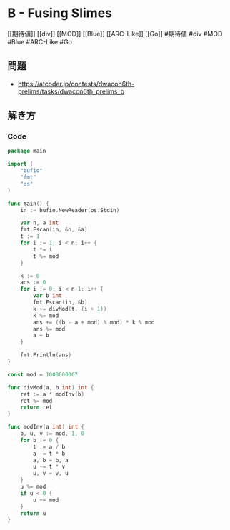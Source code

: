 # B - Fusing Slimes
[[期待値]] [[div]] [[MOD]] [[Blue]] [[ARC-Like]] [[Go]]
#期待値 #div #MOD #Blue #ARC-Like #Go 

## 問題
- https://atcoder.jp/contests/dwacon6th-prelims/tasks/dwacon6th_prelims_b

## 解き方
### Code
```go
package main

import (
	"bufio"
	"fmt"
	"os"
)

func main() {
	in := bufio.NewReader(os.Stdin)

	var n, a int
	fmt.Fscan(in, &n, &a)
	t := 1
	for i := 1; i < n; i++ {
		t *= i
		t %= mod
	}

	k := 0
	ans := 0
	for i := 0; i < n-1; i++ {
		var b int
		fmt.Fscan(in, &b)
		k += divMod(t, (i + 1))
		k %= mod
		ans += ((b - a + mod) % mod) * k % mod
		ans %= mod
		a = b
	}

	fmt.Println(ans)
}

const mod = 1000000007

func divMod(a, b int) int {
	ret := a * modInv(b)
	ret %= mod
	return ret
}

func modInv(a int) int {
	b, u, v := mod, 1, 0
	for b != 0 {
		t := a / b
		a -= t * b
		a, b = b, a
		u -= t * v
		u, v = v, u
	}
	u %= mod
	if u < 0 {
		u += mod
	}
	return u
}
```